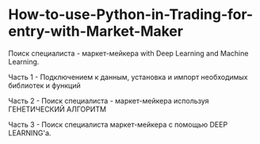 # How-to-use-Python-in-Trading-for-entry-with-Market-Maker
Поиск специалиста - маркет-мейкера with Deep Learning and Machine Learning.

Часть 1 - Подключением к данным, установка и импорт необходимых библиотек и функций

Часть 2 - Поиск специалиста - маркет-мейкера используя ГЕНЕТИЧЕСКИЙ АЛГОРИТМ

Часть 3 - Поиск специалиста маркет-мейкера с помощью DEEP LEARNING'a.
